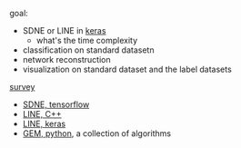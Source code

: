goal:

- SDNE or LINE in [keras](https://keras.io/) 
  - what's the time complexity
- classification on standard datasetn
- network reconstruction
- visualization on standard dataset and the label datasets


[survey](https://arxiv.org/pdf/1705.02801.pdf)


- [SDNE, tensorflow](https://github.com/suanrong/SDNE)
- [LINE, C++](https://github.com/tangjianpku/LINE)
- [LINE, keras](https://github.com/VahidooX/LINE)
- [GEM, python](https://github.com/palash1992/GEM), a collection of algorithms

